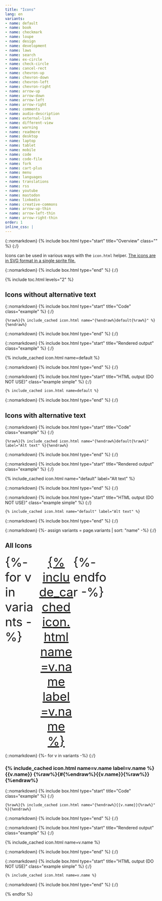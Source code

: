 ```yaml
---
title: "Icons"
lang: en
variants:
- name: default
- name: book
- name: checkmark
- name: loupe
- name: design
- name: development
- name: laws
- name: search
- name: ex-circle
- name: check-circle
- name: cancel-rect
- name: chevron-up
- name: chevron-down
- name: chevron-left
- name: chevron-right
- name: arrow-up
- name: arrow-down
- name: arrow-left
- name: arrow-right
- name: comments
- name: audio-description
- name: external-link
- name: different-view
- name: warning
- name: readmore
- name: desktop
- name: laptop
- name: tablet
- name: mobile
- name: code
- name: code-file
- name: fork
- name: cart-plus
- name: menu
- name: languages
- name: translations
- name: rss
- name: youtube
- name: mastodon
- name: linkedin
- name: creative-commons
- name: arrow-up-thin
- name: arrow-left-thin
- name: arrow-right-thin
order: 1
inline_css: |
---
```


{::nomarkdown}
{% include box.html type="start" title="Overview" class="" %}
{:/}

Icons can be used in various ways with the `icon.html` helper. <a href="https://github.com/w3c/wai-website-theme/blob/main/assets/images/icons.svg">The icons are in SVG format in a single sprite file.</a>

{::nomarkdown}
{% include box.html type="end" %}
{:/}

{% include toc.html levels="2" %}

## Icons without alternative text

{::nomarkdown}
{% include box.html type="start" title="Code" class="example" %}
{:/}

```liquid
{%raw%}{% include_cached icon.html name="{%endraw%}default{%raw%}" %}{%endraw%}
```

{::nomarkdown}
{% include box.html type="end" %}
{:/}


{::nomarkdown}
{% include box.html type="start" title="Rendered output" class="example" %}
{:/}

{% include_cached icon.html name=default %}

{::nomarkdown}
{% include box.html type="end" %}
{:/}

{::nomarkdown}
{% include box.html type="start" title="HTML output (DO NOT USE)" class="example simple" %}
{:/}

```html
{% include_cached icon.html name=default %}
```

{::nomarkdown}
{% include box.html type="end" %}
{:/}

## Icons with alternative text

{::nomarkdown}
{% include box.html type="start" title="Code" class="example" %}
{:/}

```liquid
{%raw%}{% include_cached icon.html name="{%endraw%}default{%raw%}" label="Alt text" %}{%endraw%}
```

{::nomarkdown}
{% include box.html type="end" %}
{:/}


{::nomarkdown}
{% include box.html type="start" title="Rendered output" class="example" %}
{:/}

{% include_cached icon.html name="default" label="Alt text" %}

{::nomarkdown}
{% include box.html type="end" %}
{:/}

{::nomarkdown}
{% include box.html type="start" title="HTML output (DO NOT USE)" class="example simple" %}
{:/}

```html
{% include_cached icon.html name="default" label="Alt text" %}
```

{::nomarkdown}
{% include box.html type="end" %}
{:/}

{::nomarkdown}
{%- assign variants = page.variants | sort: "name" -%}
{:/}

## All Icons

<ul style="font-size: 2.5rem; display:grid; grid-template-columns: repeat(auto-fit, minmax(2.5rem, 7rem)); margin: 0;padding: 0;">
{%- for v in variants -%}
  <li style="list-style: none;"><a href="#{{v.name}}" style="display:block; width: 100%; text-align: center;">{% include_cached icon.html name=v.name label=v.name %}</a></li>
{%- endfor -%}
</ul>

{::nomarkdown}
{%- for v in variants -%}
{:/}

### {% include_cached icon.html name=v.name label=v.name %} {{v.name}} {%raw%}{#{%endraw%}{{v.name}}{%raw%}}{%endraw%}

{::nomarkdown}
{% include box.html type="start" title="Code" class="example" %}
{:/}

```liquid
{%raw%}{% include_cached icon.html name="{%endraw%}{{v.name}}{%raw%}" %}{%endraw%}
```

{::nomarkdown}
{% include box.html type="end" %}
{:/}


{::nomarkdown}
{% include box.html type="start" title="Rendered output" class="example" %}
{:/}

{% include_cached icon.html name=v.name %}

{::nomarkdown}
{% include box.html type="end" %}
{:/}

{::nomarkdown}
{% include box.html type="start" title="HTML output (DO NOT USE)" class="example simple" %}
{:/}

```html
{% include_cached icon.html name=v.name %}
```

{::nomarkdown}
{% include box.html type="end" %}
{:/}

{% endfor %}

